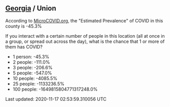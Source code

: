 
## [Georgia](/united-states/georgia) / Union

According to [MicroCOVID.org](http://microcovid.org),
the "Estimated Prevalence" of COVID in this county is -45.3%

If you interact with a certain number of people in this location
(all at once in a group, or spread out across the day), what is the chance that
1 or more of them has COVID?

- 1 person: -45.3%
- 2 people: -111.0%
- 3 people: -206.6%
- 5 people: -547.0%
- 10 people: -4085.5%
- 25 people: -1133236.5%
- 100 people: -1649815804771317248.0%

Last updated: 2020-11-17 02:53:59.310056 UTC
